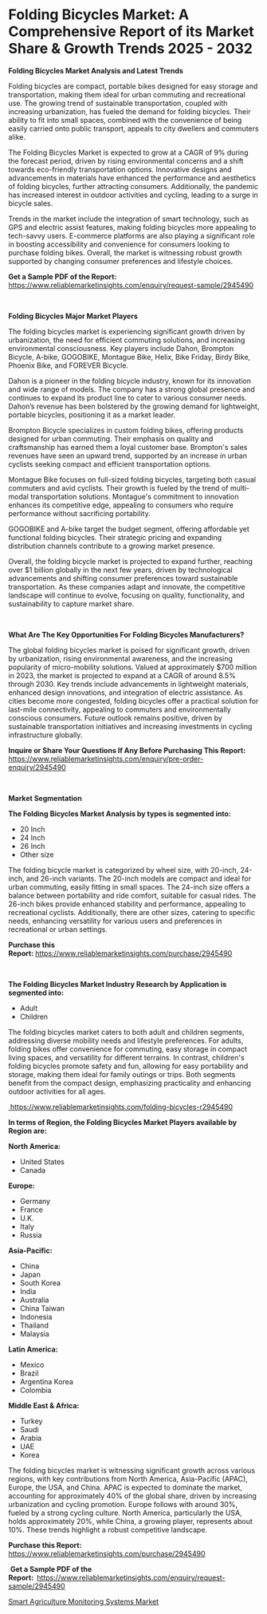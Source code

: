 <p><h1>Folding Bicycles Market: A Comprehensive Report of its Market Share & Growth Trends 2025 - 2032</h1></p><p><strong>Folding Bicycles Market Analysis and Latest Trends</strong></p>
<p><p>Folding bicycles are compact, portable bikes designed for easy storage and transportation, making them ideal for urban commuting and recreational use. The growing trend of sustainable transportation, coupled with increasing urbanization, has fueled the demand for folding bicycles. Their ability to fit into small spaces, combined with the convenience of being easily carried onto public transport, appeals to city dwellers and commuters alike.</p><p>The Folding Bicycles Market is expected to grow at a CAGR of 9% during the forecast period, driven by rising environmental concerns and a shift towards eco-friendly transportation options. Innovative designs and advancements in materials have enhanced the performance and aesthetics of folding bicycles, further attracting consumers. Additionally, the pandemic has increased interest in outdoor activities and cycling, leading to a surge in bicycle sales. </p><p>Trends in the market include the integration of smart technology, such as GPS and electric assist features, making folding bicycles more appealing to tech-savvy users. E-commerce platforms are also playing a significant role in boosting accessibility and convenience for consumers looking to purchase folding bikes. Overall, the market is witnessing robust growth supported by changing consumer preferences and lifestyle choices.</p></p>
<p><strong>Get a Sample PDF of the Report:&nbsp;</strong> <a href="https://www.reliablemarketinsights.com/enquiry/request-sample/2945490?utm_campaign=3008&utm_medium=2&utm_source=Github&utm_content=ia&utm_term=11032025&utm_id=folding-bicycles">https://www.reliablemarketinsights.com/enquiry/request-sample/2945490</a></p>
<p>&nbsp;</p>
<p><strong>Folding Bicycles Major Market Players</strong></p>
<p><p>The folding bicycles market is experiencing significant growth driven by urbanization, the need for efficient commuting solutions, and increasing environmental consciousness. Key players include Dahon, Brompton Bicycle, A-bike, GOGOBIKE, Montague Bike, Helix, Bike Friday, Birdy Bike, Phoenix Bike, and FOREVER Bicycle.</p><p>Dahon is a pioneer in the folding bicycle industry, known for its innovation and wide range of models. The company has a strong global presence and continues to expand its product line to cater to various consumer needs. Dahon’s revenue has been bolstered by the growing demand for lightweight, portable bicycles, positioning it as a market leader.</p><p>Brompton Bicycle specializes in custom folding bikes, offering products designed for urban commuting. Their emphasis on quality and craftsmanship has earned them a loyal customer base. Brompton's sales revenues have seen an upward trend, supported by an increase in urban cyclists seeking compact and efficient transportation options.</p><p>Montague Bike focuses on full-sized folding bicycles, targeting both casual commuters and avid cyclists. Their growth is fueled by the trend of multi-modal transportation solutions. Montague's commitment to innovation enhances its competitive edge, appealing to consumers who require performance without sacrificing portability.</p><p>GOGOBIKE and A-bike target the budget segment, offering affordable yet functional folding bicycles. Their strategic pricing and expanding distribution channels contribute to a growing market presence.</p><p>Overall, the folding bicycle market is projected to expand further, reaching over $1 billion globally in the next few years, driven by technological advancements and shifting consumer preferences toward sustainable transportation. As these companies adapt and innovate, the competitive landscape will continue to evolve, focusing on quality, functionality, and sustainability to capture market share.</p></p>
<p>&nbsp;</p>
<p><strong>What Are The Key Opportunities For Folding Bicycles Manufacturers?</strong></p>
<p><p>The global folding bicycles market is poised for significant growth, driven by urbanization, rising environmental awareness, and the increasing popularity of micro-mobility solutions. Valued at approximately $700 million in 2023, the market is projected to expand at a CAGR of around 8.5% through 2030. Key trends include advancements in lightweight materials, enhanced design innovations, and integration of electric assistance. As cities become more congested, folding bicycles offer a practical solution for last-mile connectivity, appealing to commuters and environmentally conscious consumers. Future outlook remains positive, driven by sustainable transportation initiatives and increasing investments in cycling infrastructure globally.</p></p>
<p><strong>Inquire or Share Your Questions If Any Before Purchasing This Report:</strong> <a href="https://www.reliablemarketinsights.com/enquiry/pre-order-enquiry/2945490?utm_campaign=3008&utm_medium=2&utm_source=Github&utm_content=ia&utm_term=11032025&utm_id=folding-bicycles">https://www.reliablemarketinsights.com/enquiry/pre-order-enquiry/2945490</a></p>
<p>&nbsp;</p>
<p><strong>Market Segmentation</strong></p>
<p><strong>The Folding Bicycles Market Analysis by types is segmented into:</strong></p>
<p><ul><li>20 Inch</li><li>24 Inch</li><li>26 Inch</li><li>Other size</li></ul></p>
<p><p>The folding bicycle market is categorized by wheel size, with 20-inch, 24-inch, and 26-inch variants. The 20-inch models are compact and ideal for urban commuting, easily fitting in small spaces. The 24-inch size offers a balance between portability and ride comfort, suitable for casual rides. The 26-inch bikes provide enhanced stability and performance, appealing to recreational cyclists. Additionally, there are other sizes, catering to specific needs, enhancing versatility for various users and preferences in recreational or urban settings.</p></p>
<p><strong>Purchase this Report:&nbsp;</strong><a href="https://www.reliablemarketinsights.com/purchase/2945490?utm_campaign=3008&utm_medium=2&utm_source=Github&utm_content=ia&utm_term=11032025&utm_id=folding-bicycles">https://www.reliablemarketinsights.com/purchase/2945490</a></p>
<p>&nbsp;</p>
<p><strong>The Folding Bicycles Market Industry Research by Application is segmented into:</strong></p>
<p><ul><li>Adult</li><li>Children</li></ul></p>
<p><p>The folding bicycles market caters to both adult and children segments, addressing diverse mobility needs and lifestyle preferences. For adults, folding bikes offer convenience for commuting, easy storage in compact living spaces, and versatility for different terrains. In contrast, children's folding bicycles promote safety and fun, allowing for easy portability and storage, making them ideal for family outings or trips. Both segments benefit from the compact design, emphasizing practicality and enhancing outdoor activities for all ages.</p></p>
<p><a href="https://www.reliablemarketinsights.com/folding-bicycles-r2945490?utm_campaign=3008&utm_medium=2&utm_source=Github&utm_content=ia&utm_term=11032025&utm_id=folding-bicycles">&nbsp;https://www.reliablemarketinsights.com/folding-bicycles-r2945490</a></p>
<p><strong>In terms of Region, the Folding Bicycles Market Players available by Region are:</strong></p>
<p>
    <p> <strong> North America: </strong>
        <ul>
            <li>United States</li>
            <li>Canada</li>
        </ul>
        </p> 
    <p> <strong> Europe: </strong>
        <ul>
            <li>Germany</li>
            <li>France</li>
            <li>U.K.</li>
            <li>Italy</li>
            <li>Russia</li>
        </ul>
        </p> 
    <p> <strong> Asia-Pacific: </strong>
        <ul>
            <li>China</li>
            <li>Japan</li>
            <li>South Korea</li>
            <li>India</li>
            <li>Australia</li>
            <li>China Taiwan</li>
            <li>Indonesia</li>
            <li>Thailand</li>
            <li>Malaysia</li>
        </ul>
        </p> 
    <p> <strong> Latin America: </strong>
        <ul>
            <li>Mexico</li>
            <li>Brazil</li>
            <li>Argentina Korea</li>
            <li>Colombia</li>
        </ul>
        </p> 
    <p> <strong> Middle East & Africa: </strong>
        <ul>
            <li>Turkey</li>
            <li>Saudi</li>
            <li>Arabia</li>
            <li>UAE</li>
            <li>Korea</li>
        </ul>
    </p>
    </p>
<p><p>The folding bicycles market is witnessing significant growth across various regions, with key contributions from North America, Asia-Pacific (APAC), Europe, the USA, and China. APAC is expected to dominate the market, accounting for approximately 40% of the global share, driven by increasing urbanization and cycling promotion. Europe follows with around 30%, fueled by a strong cycling culture. North America, particularly the USA, holds approximately 20%, while China, a growing player, represents about 10%. These trends highlight a robust competitive landscape.</p></p>
<p><strong>Purchase this Report: </strong><a href="https://www.reliablemarketinsights.com/purchase/2945490?utm_campaign=3008&utm_medium=2&utm_source=Github&utm_content=ia&utm_term=11032025&utm_id=folding-bicycles">https://www.reliablemarketinsights.com/purchase/2945490</a></p>
<p>&nbsp;<strong>Get a Sample PDF of the Report:&nbsp;&nbsp;</strong><a href="https://www.reliablemarketinsights.com/enquiry/request-sample/2945490?utm_campaign=3008&utm_medium=2&utm_source=Github&utm_content=ia&utm_term=11032025&utm_id=folding-bicycles">https://www.reliablemarketinsights.com/enquiry/request-sample/2945490</a></p>
<p><strong></strong></p>
<p><p><a href="https://github.com/syskamazucqa/Market-Research-Report-List-1/blob/main/smart-agriculture-monitoring-systems-market.md?utm_campaign=3008&utm_medium=2&utm_source=Github&utm_content=ia&utm_term=11032025&utm_id=folding-bicycles">Smart Agriculture Monitoring Systems Market</a></p></p>